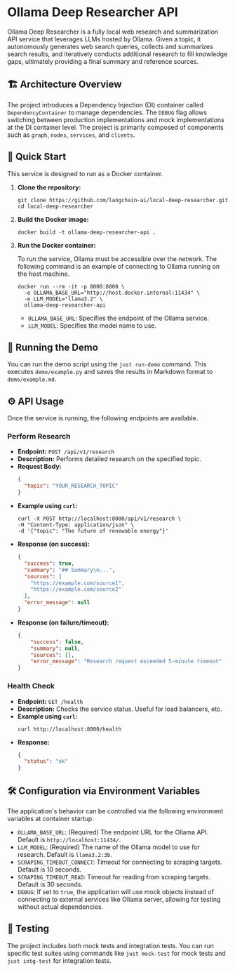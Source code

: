 # Ollama Deep Researcher API

Ollama Deep Researcher is a fully local web research and summarization API service that leverages LLMs hosted by Ollama. Given a topic, it autonomously generates web search queries, collects and summarizes search results, and iteratively conducts additional research to fill knowledge gaps, ultimately providing a final summary and reference sources.

## 🏗️ Architecture Overview

The project introduces a Dependency Injection (DI) container called `DependencyContainer` to manage dependencies. The `DEBUG` flag allows switching between production implementations and mock implementations at the DI container level. The project is primarily composed of components such as `graph`, `nodes`, `services`, and `clients`.

## 🚀 Quick Start

This service is designed to run as a Docker container.

1. **Clone the repository:**

    ```shell
    git clone https://github.com/langchain-ai/local-deep-researcher.git
    cd local-deep-researcher
    ```

2. **Build the Docker image:**

    ```shell
    docker build -t ollama-deep-researcher-api .
    ```

3. **Run the Docker container:**

    To run the service, Ollama must be accessible over the network. The following command is an example of connecting to Ollama running on the host machine.

    ```shell
    docker run --rm -it -p 8000:8000 \
      -e OLLAMA_BASE_URL="http://host.docker.internal:11434" \
      -e LLM_MODEL="llama3.2" \
      ollama-deep-researcher-api
    ```

      * `OLLAMA_BASE_URL`: Specifies the endpoint of the Ollama service.
      * `LLM_MODEL`: Specifies the model name to use.

## 🎯 Running the Demo

You can run the demo script using the `just run-demo` command. This executes `demo/example.py` and saves the results in Markdown format to `demo/example.md`.

## ⚙️ API Usage

Once the service is running, the following endpoints are available.

### Perform Research

  * **Endpoint:** `POST /api/v1/research`
  * **Description:** Performs detailed research on the specified topic.
  * **Request Body:**
    ```json
    {
      "topic": "YOUR_RESEARCH_TOPIC"
    }
    ```
  * **Example using `curl`:**
    ```shell
    curl -X POST http://localhost:8000/api/v1/research \
    -H "Content-Type: application/json" \
    -d '{"topic": "The future of renewable energy"}'
    ```
  * **Response (on success):**
    ```json
    {
      "success": true,
      "summary": "## Summary\n...",
      "sources": [
        "https://example.com/source1",
        "https://example.com/source2"
      ],
      "error_message": null
    }
    ```
  * **Response (on failure/timeout):**
    ```json
    {
        "success": false,
        "summary": null,
        "sources": [],
        "error_message": "Research request exceeded 5-minute timeout"
    }
    ```

### Health Check

  * **Endpoint:** `GET /health`
  * **Description:** Checks the service status. Useful for load balancers, etc.
  * **Example using `curl`:**
    ```shell
    curl http://localhost:8000/health
    ```
  * **Response:**
    ```json
    {
      "status": "ok"
    }
    ```

## 🛠️ Configuration via Environment Variables

The application's behavior can be controlled via the following environment variables at container startup.

  * `OLLAMA_BASE_URL`: (Required) The endpoint URL for the Ollama API. Default is `http://localhost:11434/`.
  * `LLM_MODEL`: (Required) The name of the Ollama model to use for research. Default is `llama3.2:3b`.
  * `SCRAPING_TIMEOUT_CONNECT`: Timeout for connecting to scraping targets. Default is 10 seconds.
  * `SCRAPING_TIMEOUT_READ`: Timeout for reading from scraping targets. Default is 30 seconds.
  * `DEBUG`: If set to `true`, the application will use mock objects instead of connecting to external services like Ollama server, allowing for testing without actual dependencies.

## 🧪 Testing

The project includes both mock tests and integration tests. You can run specific test suites using commands like `just mock-test` for mock tests and `just intg-test` for integration tests.